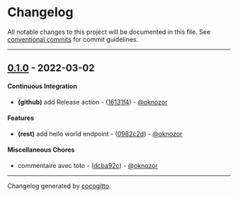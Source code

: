 # Changelog
All notable changes to this project will be documented in this file. See [conventional commits](https://www.conventionalcommits.org/) for commit guidelines.

- - -
## [0.1.0](https://github.com/oknozor/cocogitto-demo/compare/767f1e13ed7b1705d65c5da50af2898842830735..0.1.0) - 2022-03-02
#### Continuous Integration
- **(github)** add Release action - ([16131f4](https://github.com/oknozor/cocogitto-demo/commit/16131f4b6959b2dff99b97813257f2935e28b73a)) - [@oknozor](https://github.com/oknozor)
#### Features
- **(rest)** add hello world endpoint - ([0982c2d](https://github.com/oknozor/cocogitto-demo/commit/0982c2d0628b41e7bd175cf339f6a7da57aee7d9)) - [@oknozor](https://github.com/oknozor)
#### Miscellaneous Chores
- commentaire avec toto - ([dcba92c](https://github.com/oknozor/cocogitto-demo/commit/dcba92cb72f9f7e1167683f571c453727dbca4ef)) - [@oknozor](https://github.com/oknozor)
- - -

Changelog generated by [cocogitto](https://github.com/cocogitto/cocogitto).